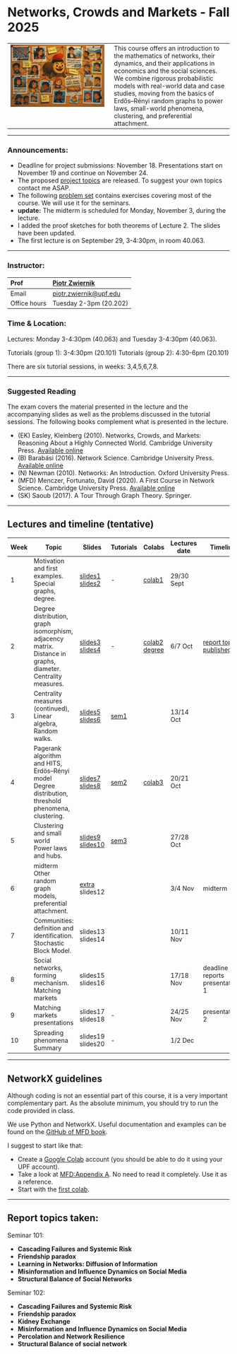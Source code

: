 # Networks, Crowds and Markets - Fall 2025

<table>
<tr>
<td style="width:45%; vertical-align:top;">
  <img src="cover_image.png" alt="Course cover" width="100%">
</td>
<td style="width:55%; vertical-align:top; padding-left:15px;">
  This course offers an introduction to the mathematics of networks, their dynamics, and their applications in economics and the social sciences. We combine rigorous probabilistic models with real-world data and case studies, moving from the basics of Erdős–Rényi random graphs to power laws, small-world phenomena, clustering, and preferential attachment.
</td>
</tr>
</table>

***

### Announcements:
- Deadline for project submissions: November 18. Presentations start on November 19 and continue on November 24. 
- The proposed [project topics](./seminars/ProjectProposals.pdf) are released. To suggest your own topics contact me ASAP.
- The following [problem set](./seminars/Problem_set.pdf) contains exercises covering most of the course. We will use it for the seminars.
- **update:** The midterm is scheduled for Monday, November 3, during the lecture.
- I added the proof sketches for both theorems of Lecture 2. The slides have been updated. 
- The first lecture is on September 29, 3-4:30pm, in room 40.063. 

***

### Instructor:

| Prof |  [Piotr Zwiernik](https://pzwiernik.github.io/) |
| :--- | :--- |
| Email | piotr.zwiernik@upf.edu |
| Office hours | Tuesday 2-3pm (20.202) |


### Time & Location:


Lectures: Monday 3-4:30pm (40.063) and Tuesday 3-4:30pm (40.063).

Tutorials (group 1): 3-4:30pm (20.101)
Tutorials (group 2): 4:30-6pm (20.101)

There are six tutorial sessions, in weeks: 3,4,5,6,7,8. 

***

### Suggested Reading
The exam covers the material presented in the lecture and the accompanying slides as well as the problems discussed in the tutorial sessions. The following books complement what is presented in the lecture.

* (EK) Easley, Kleinberg (2010). Networks, Crowds, and Markets: Reasoning About a Highly Connected World. Cambridge University Press. [Available online](https://www.cs.cornell.edu/home/kleinber/networks-book/networks-book.pdf)
* (B) Barabási (2016). Network Science. Cambridge University Press. [Available online](https://networksciencebook.com/)
* (N) Newman (2010). Networks: An Introduction. Oxford University Press.
* (MFD) Menczer, Fortunato, David (2020). A First Course in Network Science. Cambridge University Press. [Available online](https://cambridgeuniversitypress.github.io/FirstCourseNetworkScience/)
* (SK) Saoub (2017). A Tour Through Graph Theory. Springer.


***

## Lectures and timeline (tentative)


| Week | Topic  | Slides | Tutorials | Colabs | Lectures date  | Timeline |
| --- |  --- | --- | --- | --- | --- | --- | 
| 1 | Motivation and first examples. <br> Special graphs, degree.  | [slides1](./slides/lecture1.pdf)  <br> [slides2](./slides/lecture2.pdf)| - | [colab1](https://github.com/pzwiernik/22997-networks/blob/31f53e57e3c1bdad73fb6626f2a0ac5a1367d621/colabs/NetworkNotebook1.ipynb)| 29/30 Sept |  |
| 2 | Degree distribution, graph isomorphism, adjacency matrix. <br> Distance in graphs, diameter. Centrality measures.  | [slides3](./slides/lecture3.pdf) <br> [slides4](./slides/lecture4.pdf) | -| [colab2](https://github.com/pzwiernik/22997-networks/blob/638efb9e60f624a99d6c06b0f02df7c40147260b/colabs/NetworkNotebook2.ipynb)<br> [degree](https://github.com/pzwiernik/22997-networks/blob/31f53e57e3c1bdad73fb6626f2a0ac5a1367d621/colabs/Lecture3.ipyn)|  6/7 Oct | [report topics published](./seminars/ProjectProposals.pdf)|
| 3 | Centrality measures (continued), <br> Linear algebra, Random walks.| [slides5](./slides/lecture5.pdf) <br> [slides6](./slides/lecture6.pdf)| [sem1](./seminars/seminar1.pdf) | | 13/14 Oct |   |
| 4 |  Pagerank algorithm and HITS, Erdös–Rényi model<br> Degree distribution, threshold phenomena, clustering.   | [slides7](./slides/lecture7.pdf) <br> [slides8](./slides/lecture8.pdf)| [sem2](./seminars/seminar2.pdf) | [colab3](https://github.com/pzwiernik/22997-networks/blob/6c9d5dd4b074796553c22ed8c846c952e49b6914/colabs/NetworkNotebook3.ipynb)| 20/21 Oct |  |
| 5 | Clustering and small world <br> Power laws and hubs.  |[slides9](./slides/lecture9.pdf) <br> [slides10](./slides/lecture10.pdf) | [sem3](./seminars/seminar3.pdf)| | 27/28 Oct | |  |
| 6 | midterm <br> Other random graph models, preferential attachment.  |  [extra](./slides/how_to_give_talks.pdf) <br> slides12| | | 3/4 Nov| midterm |
| 7 | Communities: definition and identification. <br>  Stochastic Block Model. | slides13 <br> slides14|  | | 10/11 Nov | |
| 8 | Social networks, forming mechanism.<br>Matching markets  | slides15 <br> slides16| | | 17/18 Nov| deadline reports <br> presentations 1 |
| 9 | Matching markets <br> presentations  | slides17 <br> slides18| - | | 24/25 Nov| presentations 2 |
| 10 | Spreading phenomena <br> Summary|slides19 <br> slides20 | - | | 1/2 Dec| |

***

## NetworkX guidelines

Although coding is not an essential part of this course, it is a very important complementary part. As the absolute minimum, you should try to run the code provided in class. 

We use Python and NetworkX. Useful documentation and examples can be found on the [GitHub of MFD book](https://github.com/CambridgeUniversityPress/FirstCourseNetworkScience/tree/master).

I suggest to start like that:
- Create a [Google Colab](https://colab.research.google.com/) account (you should be able to do it using your UPF account).
- Take a look at [MFD:Appendix A](https://github.com/CambridgeUniversityPress/FirstCourseNetworkScience/blob/de9b42e3953ed90616940a801f64489067c1b888/tutorials/Appendix%20-%20Python%20Tutorial.ipynb). No need to read it completely. Use it as a reference.
- Start with the [first colab](https://colab.research.google.com/drive/16r0vZQRAynCS0hAHtJxrkX0MHR6gK8Zp?usp=sharing).

***

## Report topics taken:

Seminar 101:
- **Cascading Failures and Systemic Risk**
- **Friendship paradox**
- **Learning in Networks: Diffusion of Information**
- **Misinformation and Influence Dynamics on Social Media**
- **Structural Balance of Social Networks**

Seminar 102:
- **Cascading Failures and Systemic Risk**
- **Friendship paradox**
- **Kidney Exchange**
- **Misinformation and Influence Dynamics on Social Media**
- **Percolation and Network Resilience**
- **Structural Balance of social network**
  
